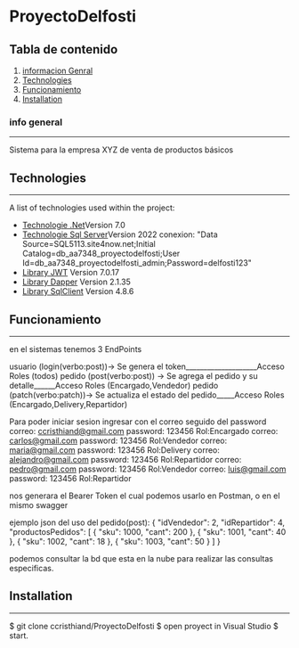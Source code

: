 # ProyectoDelfosti

## Tabla de contenido
1. [informacion Genral](#info-general)
2. [Technologies](#technologies)
3. [Funcionamiento](#funcionamiento)
4. [Installation](#installation)

### info general
***
Sistema para la empresa XYZ de venta de productos básicos

## Technologies
***
A list of technologies used within the project:
* [Technologie .Net]()Version 7.0
* [Technologie Sql Server]()Version 2022 conexion: "Data Source=SQL5113.site4now.net;Initial Catalog=db_aa7348_proyectodelfosti;User Id=db_aa7348_proyectodelfosti_admin;Password=delfosti123"
* [Library JWT]() Version 7.0.17
* [Library Dapper]() Version 2.1.35
* [Library SqlClient]() Version 4.8.6

## Funcionamiento
***
en el sistemas tenemos 3 EndPoints

usuario (login(verbo:post))-> Se genera el token____________________Acceso Roles (todos) 
pedido  (post(verbo:post)) -> Se agrega el pedido y su detalle______Acceso Roles (Encargado,Vendedor)
pedido  (patch(verbo:patch))-> Se actualiza el estado del pedido_____Acceso Roles (Encargado,Delivery,Repartidor)

Para poder iniciar sesion ingresar con el correo seguido del password
correo: ccristhiand@gmail.com	password: 123456        Rol:Encargado
correo: carlos@gmail.com	    password: 123456        Rol:Vendedor
correo: maria@gmail.com	        password: 123456        Rol:Delivery
correo: alejandro@gmail.com	    password: 123456        Rol:Repartidor
correo: pedro@gmail.com	        password: 123456        Rol:Vendedor
correo: luis@gmail.com	        password: 123456        Rol:Repartidor

nos generara el Bearer Token el cual podemos usarlo en Postman, o en el mismo swagger 

ejemplo json del uso del pedido(post):
{
  "idVendedor": 2,
  "idRepartidor": 4,
  "productosPedidos": [
    {
      "sku": 1000,
      "cant": 200
    },
{
      "sku": 1001,
      "cant": 40
    },
{
      "sku": 1002,
      "cant": 18
    },
{
      "sku": 1003,
      "cant": 50
    }
  ]
}

podemos consultar la bd que esta en la nube para realizar las consultas especificas.


## Installation
***
$ git clone ccristhiand/ProyectoDelfosti
$ open proyect in Visual Studio
$ start.


